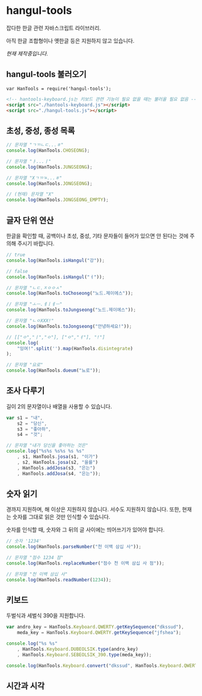 # hangul-tools
잡다한 한글 관련 자바스크립트 라이브러리.

아직 한글 조합형이나 옛한글 등은 지원하지 않고 있습니다.

*현재 제작중입니다.*

## hangul-tools 불러오기
`var HanTools = require('hangul-tools');`

```HTML
<!-- hantools-keyboard.js는 키보드 관련 기능이 필요 없을 때는 불러올 필요 없음 -->
<script src="./hantools-keyboard.js"></script>
<script src="./hangul-tools.js"></script>
```

## 초성, 중성, 종성 목록
```js
// 문자열 "ㄱㄲㄴㄷ...ㅎ"
console.log(HanTools.CHOSEONG);

// 문자열 "ㅏ...ㅣ"
console.log(HanTools.JUNGSEONG);

// 문자열 "Xㄱㄲㄳ...ㅎ"
console.log(HanTools.JONGSEONG);

// (현재) 문자열 "X"
console.log(HanTools.JONGSEONG_EMPTY);
```

## 글자 단위 연산
한글을 확인할 때, 공백이나 초성, 중성, 기타 문자들이 들어가 있으면 안 된다는 것에
주의해 주시기 바랍니다.

```js
// true
console.log(HanTools.isHangul("강"));

// false
console.log(HanTools.isHangul("ㅓ"));

// 문자열 "ㄴㄷ.ㅈㅇㅇㅅ"
console.log(HanTools.toChoseong("노드.제이에스"));

// 문자열 "ㅗㅡ.ㅔㅣㅔㅡ"
console.log(HanTools.toJungseong("노드.제이에스"));

// 문자열 "ㄴㅇXXX!"
console.log(HanTools.toJongseong("안녕하세요!"));

// [["ㅇ","ㅣ","ㅇ"], ["ㅇ","ㅕ"], "!"]
console.log(
	"잉여!".split('').map(HanTools.disintegrate)
);

// 문자열 "요로"
console.log(HanTools.dueum("뇨로"));
```

## 조사 다루기
길이 2의 문자열이나 배열을 사용할 수 있습니다.

```js
var s1 = "내",
	s2 = "당신",
	s3 = "좋아하",
	s4 = "것";

// 문자열 "내가 당신을 좋아하는 것은"
console.log("%s%s %s%s %s %s"
	, s1, HanTools.josa(s1, "이가")
	, s2, HanTools.josa(s2, "을를")
	, HanTools.addJosa(s3, "은는")
	, HanTools.addJosa(s4, "은는"));
```

## 숫자 읽기
경까지 지원하며, 해 이상은 지원하지 않습니다. 서수도 지원하지 않습니다. 또한, 현재는 숫자를 그대로 읽은 것만 인식할 수 있습니다.

숫자를 인식할 때, 숫자와 그 뒤의 글 사이에는 띄어쓰기가 있어야 합니다.

```js
// 숫자 '1234'
console.log(HanTools.parseNumber("천 이백 삼십 사"));

// 문자열 "점수 1234 점"
console.log(HanTools.replaceNumber("점수 천 이백 삼십 사 점"));

// 문자열 "천 이백 삼십 사"
console.log(HanTools.readNumber(1234));
```

## 키보드
두벌식과 세벌식 390을 지원합니다.

```js
var andro_key = HanTools.Keyboard.QWERTY.getKeySequence("dkssud"),
	meda_key = HanTools.Keyboard.QWERTY.getKeySequence("jfshea");

console.log("%s %s"
	, HanTools.Keyboard.DUBEOLSIK.type(andro_key)
	, HanTools.Keyboard.SEBEOLSIK_390.type(meda_key));

console.log(HanTools.Keyboard.convert("dkssud", HanTools.Keyboard.QWERTY, HanTools.Keyboard.DUBEOLSIK));
```

## 시간과 시각
